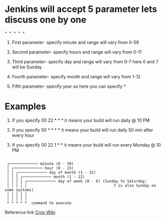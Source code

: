 # Jenkins will accept 5 parameter lets discuss one by one
    
    * * * * * 

1. First parameter- specify minute and range will vary from 0-59

2. Second parameter- specify hours and range will vary from 0-11

3. Third parameter- specify day and range will vary from 0-7 here 0 and 7 will be Sunday

4. Fourth parameter- specify month and range will vary from 1-12

5. Fifth parameter- specify year so here you can specify *

# Examples

1. If you specify    00 22 * * *  it means your build will run daily @ 10 PM

2. If you specify    50 * * * *  it means your build will run daily  50 min  after every hour

3. If you specify    00 22 1 * *  it means your build will run every Monday @ 10 PM

<pre><code>
 ┌───────────── minute (0 - 59)
 │ ┌───────────── hour (0 - 23)
 │ │ ┌───────────── day of month (1 - 31)
 │ │ │ ┌───────────── month (1 - 12)
 │ │ │ │ ┌───────────── day of week (0 - 6) (Sunday to Saturday;
 │ │ │ │ │                                       7 is also Sunday on some systems)
 │ │ │ │ │
 │ │ │ │ │
 * * * * *  command to execute </pre></code>

Reference link [Cron Wiki](https://en.wikipedia.org/wiki/Cron)

